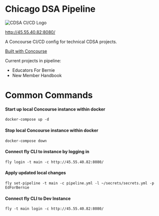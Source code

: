 # Chicago DSA Pipeline

![CDSA CI/CD Logo](https://raw.githubusercontent.com/ChicagoDSA/Concourse-CI-CD/master/cdsa-cicd-logo.png)

http://45.55.40.82:8080/

A Concourse CI/CD config for technical CDSA projects.

[Built with Concourse](https://concourse-ci.org/)

Current projects in pipeline:
- Educators For Bernie
- New Member Handbook

# Common Commands

#### Start up local Concourse instance within docker
`
docker-compose up -d
`

#### Stop local Concourse instance within docker
`
docker-compose down
`

#### Connect fly CLI to instance by logging in
`
fly login -t main -c http://45.55.40.82:8080/
`

#### Apply updated local changes
`
fly set-pipeline -t main -c pipeline.yml -l ~/secrets/secrets.yml -p EdForBernie 
`

#### Connect fly CLI to Dev Instance
`
fly -t main login -c http://45.55.40.82:8080/ 
`






